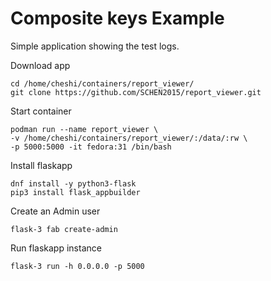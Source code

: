 # Composite keys Example

Simple application showing the test logs.

Download app

```
cd /home/cheshi/containers/report_viewer/
git clone https://github.com/SCHEN2015/report_viewer.git
```

Start container

```
podman run --name report_viewer \
-v /home/cheshi/containers/report_viewer/:/data/:rw \
-p 5000:5000 -it fedora:31 /bin/bash
```

Install flaskapp

```
dnf install -y python3-flask
pip3 install flask_appbuilder
```

Create an Admin user

```
flask-3 fab create-admin
```

Run flaskapp instance

```
flask-3 run -h 0.0.0.0 -p 5000
```
